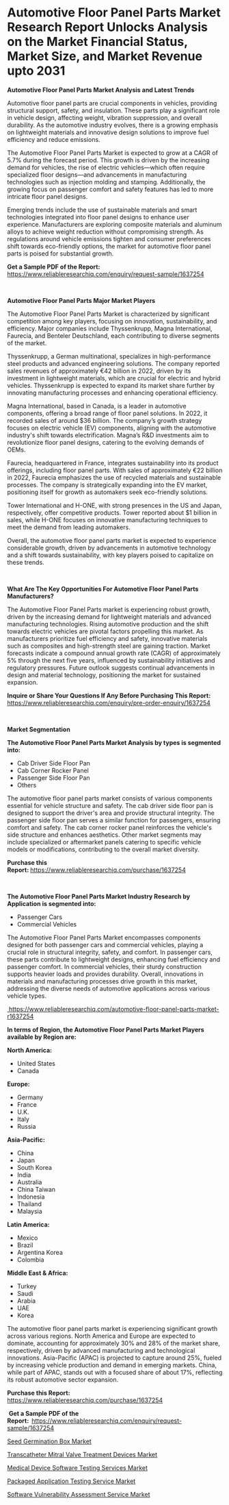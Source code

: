 <p><h1>Automotive Floor Panel Parts Market Research Report Unlocks Analysis on the Market Financial Status, Market Size, and Market Revenue upto 2031</h1></p><p><strong>Automotive Floor Panel Parts Market Analysis and Latest Trends</strong></p>
<p><p>Automotive floor panel parts are crucial components in vehicles, providing structural support, safety, and insulation. These parts play a significant role in vehicle design, affecting weight, vibration suppression, and overall durability. As the automotive industry evolves, there is a growing emphasis on lightweight materials and innovative design solutions to improve fuel efficiency and reduce emissions.</p><p>The Automotive Floor Panel Parts Market is expected to grow at a CAGR of 5.7% during the forecast period. This growth is driven by the increasing demand for vehicles, the rise of electric vehicles—which often require specialized floor designs—and advancements in manufacturing technologies such as injection molding and stamping. Additionally, the growing focus on passenger comfort and safety features has led to more intricate floor panel designs. </p><p>Emerging trends include the use of sustainable materials and smart technologies integrated into floor panel designs to enhance user experience. Manufacturers are exploring composite materials and aluminum alloys to achieve weight reduction without compromising strength. As regulations around vehicle emissions tighten and consumer preferences shift towards eco-friendly options, the market for automotive floor panel parts is poised for substantial growth.</p></p>
<p><strong>Get a Sample PDF of the Report:&nbsp;</strong> <a href="https://www.reliableresearchiq.com/enquiry/request-sample/1637254?utm_campaign=1141&utm_medium=2&utm_source=Github&utm_content=ia&utm_term=07122024&utm_id=automotive-floor-panel-parts">https://www.reliableresearchiq.com/enquiry/request-sample/1637254</a></p>
<p>&nbsp;</p>
<p><strong>Automotive Floor Panel Parts Major Market Players</strong></p>
<p><p>The Automotive Floor Panel Parts Market is characterized by significant competition among key players, focusing on innovation, sustainability, and efficiency. Major companies include Thyssenkrupp, Magna International, Faurecia, and Benteler Deutschland, each contributing to diverse segments of the market.</p><p>Thyssenkrupp, a German multinational, specializes in high-performance steel products and advanced engineering solutions. The company reported sales revenues of approximately €42 billion in 2022, driven by its investment in lightweight materials, which are crucial for electric and hybrid vehicles. Thyssenkrupp is expected to expand its market share further by innovating manufacturing processes and enhancing operational efficiency.</p><p>Magna International, based in Canada, is a leader in automotive components, offering a broad range of floor panel solutions. In 2022, it recorded sales of around $36 billion. The company’s growth strategy focuses on electric vehicle (EV) components, aligning with the automotive industry's shift towards electrification. Magna’s R&D investments aim to revolutionize floor panel designs, catering to the evolving demands of OEMs.</p><p>Faurecia, headquartered in France, integrates sustainability into its product offerings, including floor panel parts. With sales of approximately €22 billion in 2022, Faurecia emphasizes the use of recycled materials and sustainable processes. The company is strategically expanding into the EV market, positioning itself for growth as automakers seek eco-friendly solutions.</p><p>Tower International and H-ONE, with strong presences in the US and Japan, respectively, offer competitive products. Tower reported about $1 billion in sales, while H-ONE focuses on innovative manufacturing techniques to meet the demand from leading automakers.</p><p>Overall, the automotive floor panel parts market is expected to experience considerable growth, driven by advancements in automotive technology and a shift towards sustainability, with key players poised to capitalize on these trends.</p></p>
<p>&nbsp;</p>
<p><strong>What Are The Key Opportunities For Automotive Floor Panel Parts Manufacturers?</strong></p>
<p><p>The Automotive Floor Panel Parts market is experiencing robust growth, driven by the increasing demand for lightweight materials and advanced manufacturing technologies. Rising automotive production and the shift towards electric vehicles are pivotal factors propelling this market. As manufacturers prioritize fuel efficiency and safety, innovative materials such as composites and high-strength steel are gaining traction. Market forecasts indicate a compound annual growth rate (CAGR) of approximately 5% through the next five years, influenced by sustainability initiatives and regulatory pressures. Future outlook suggests continual advancements in design and material technology, positioning the market for sustained expansion.</p></p>
<p><strong>Inquire or Share Your Questions If Any Before Purchasing This Report:</strong> <a href="https://www.reliableresearchiq.com/enquiry/pre-order-enquiry/1637254?utm_campaign=1141&utm_medium=2&utm_source=Github&utm_content=ia&utm_term=07122024&utm_id=automotive-floor-panel-parts">https://www.reliableresearchiq.com/enquiry/pre-order-enquiry/1637254</a></p>
<p>&nbsp;</p>
<p><strong>Market Segmentation</strong></p>
<p><strong>The Automotive Floor Panel Parts Market Analysis by types is segmented into:</strong></p>
<p><ul><li>Cab Driver Side Floor Pan</li><li>Cab Corner Rocker Panel</li><li>Passenger Side Floor Pan</li><li>Others</li></ul></p>
<p><p>The automotive floor panel parts market consists of various components essential for vehicle structure and safety. The cab driver side floor pan is designed to support the driver's area and provide structural integrity. The passenger side floor pan serves a similar function for passengers, ensuring comfort and safety. The cab corner rocker panel reinforces the vehicle's side structure and enhances aesthetics. Other market segments may include specialized or aftermarket panels catering to specific vehicle models or modifications, contributing to the overall market diversity.</p></p>
<p><strong>Purchase this Report:&nbsp;</strong><a href="https://www.reliableresearchiq.com/purchase/1637254?utm_campaign=1141&utm_medium=2&utm_source=Github&utm_content=ia&utm_term=07122024&utm_id=automotive-floor-panel-parts">https://www.reliableresearchiq.com/purchase/1637254</a></p>
<p>&nbsp;</p>
<p><strong>The Automotive Floor Panel Parts Market Industry Research by Application is segmented into:</strong></p>
<p><ul><li>Passenger Cars</li><li>Commercial Vehicles</li></ul></p>
<p><p>The Automotive Floor Panel Parts Market encompasses components designed for both passenger cars and commercial vehicles, playing a crucial role in structural integrity, safety, and comfort. In passenger cars, these parts contribute to lightweight designs, enhancing fuel efficiency and passenger comfort. In commercial vehicles, their sturdy construction supports heavier loads and provides durability. Overall, innovations in materials and manufacturing processes drive growth in this market, addressing the diverse needs of automotive applications across various vehicle types.</p></p>
<p><a href="https://www.reliableresearchiq.com/automotive-floor-panel-parts-market-r1637254?utm_campaign=1141&utm_medium=2&utm_source=Github&utm_content=ia&utm_term=07122024&utm_id=automotive-floor-panel-parts">&nbsp;https://www.reliableresearchiq.com/automotive-floor-panel-parts-market-r1637254</a></p>
<p><strong>In terms of Region, the Automotive Floor Panel Parts Market Players available by Region are:</strong></p>
<p>
    <p> <strong> North America: </strong>
        <ul>
            <li>United States</li>
            <li>Canada</li>
        </ul>
        </p> 
    <p> <strong> Europe: </strong>
        <ul>
            <li>Germany</li>
            <li>France</li>
            <li>U.K.</li>
            <li>Italy</li>
            <li>Russia</li>
        </ul>
        </p> 
    <p> <strong> Asia-Pacific: </strong>
        <ul>
            <li>China</li>
            <li>Japan</li>
            <li>South Korea</li>
            <li>India</li>
            <li>Australia</li>
            <li>China Taiwan</li>
            <li>Indonesia</li>
            <li>Thailand</li>
            <li>Malaysia</li>
        </ul>
        </p> 
    <p> <strong> Latin America: </strong>
        <ul>
            <li>Mexico</li>
            <li>Brazil</li>
            <li>Argentina Korea</li>
            <li>Colombia</li>
        </ul>
        </p> 
    <p> <strong> Middle East & Africa: </strong>
        <ul>
            <li>Turkey</li>
            <li>Saudi</li>
            <li>Arabia</li>
            <li>UAE</li>
            <li>Korea</li>
        </ul>
    </p>
    </p>
<p><p>The automotive floor panel parts market is experiencing significant growth across various regions. North America and Europe are expected to dominate, accounting for approximately 30% and 28% of the market share, respectively, driven by advanced manufacturing and technological innovations. Asia-Pacific (APAC) is projected to capture around 25%, fueled by increasing vehicle production and demand in emerging markets. China, while part of APAC, stands out with a focused share of about 17%, reflecting its robust automotive sector expansion.</p></p>
<p><strong>Purchase this Report: </strong><a href="https://www.reliableresearchiq.com/purchase/1637254?utm_campaign=1141&utm_medium=2&utm_source=Github&utm_content=ia&utm_term=07122024&utm_id=automotive-floor-panel-parts">https://www.reliableresearchiq.com/purchase/1637254</a></p>
<p>&nbsp;<strong>Get a Sample PDF of the Report:&nbsp;&nbsp;</strong><a href="https://www.reliableresearchiq.com/enquiry/request-sample/1637254?utm_campaign=1141&utm_medium=2&utm_source=Github&utm_content=ia&utm_term=07122024&utm_id=automotive-floor-panel-parts">https://www.reliableresearchiq.com/enquiry/request-sample/1637254</a></p>
<p><strong></strong></p>
<p><p><a href="https://issuu.com/reportprime-2/docs/seed-germination-box-market-size-2030.pptx?utm_campaign=1141&utm_medium=2&utm_source=Github&utm_content=ia&utm_term=07122024&utm_id=automotive-floor-panel-parts">Seed Germination Box Market</a></p><p><a href="https://issuu.com/reportprime-2/docs/transcatheter-mitral-valve-treatment-devices-marke?utm_campaign=1141&utm_medium=2&utm_source=Github&utm_content=ia&utm_term=07122024&utm_id=automotive-floor-panel-parts">Transcatheter Mitral Valve Treatment Devices Market</a></p><p><a href="https://www.linkedin.com/pulse/key-insights-medical-device-software-testing-services-market-zqrke?utm_campaign=1141&utm_medium=2&utm_source=Github&utm_content=ia&utm_term=07122024&utm_id=automotive-floor-panel-parts">Medical Device Software Testing Services Market</a></p><p><a href="https://www.linkedin.com/pulse/marketsize2024-2031withca-adaptive-researcher-uhyte?utm_campaign=1141&utm_medium=2&utm_source=Github&utm_content=ia&utm_term=07122024&utm_id=automotive-floor-panel-parts">Packaged Application Testing Service Market</a></p><p><a href="https://www.linkedin.com/pulse/global-growth-software-vulnerability-assessment-service-cmpqe?utm_campaign=1141&utm_medium=2&utm_source=Github&utm_content=ia&utm_term=07122024&utm_id=automotive-floor-panel-parts">Software Vulnerability Assessment Service Market</a></p></p>
